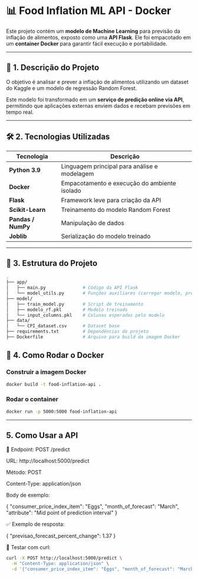 # 📊 Food Inflation ML API - Docker

Este projeto contém um **modelo de Machine Learning** para previsão da inflação de alimentos, exposto como uma **API Flask**. Ele foi empacotado em um **container Docker** para garantir fácil execução e portabilidade.

---

## 📌 1. Descrição do Projeto

O objetivo é analisar e prever a inflação de alimentos utilizando um dataset do Kaggle e um modelo de regressão Random Forest.

Este modelo foi transformado em um **serviço de predição online via API**, permitindo que aplicações externas enviem dados e recebam previsões em tempo real.

---

## 🛠️ 2. Tecnologias Utilizadas

| Tecnologia        | Descrição                                      |
|------------------|----------------------------------------------|
| **Python 3.9**   | Linguagem principal para análise e modelagem |
| **Docker**       | Empacotamento e execução do ambiente isolado |
| **Flask**        | Framework leve para criação da API           |
| **Scikit-Learn** | Treinamento do modelo Random Forest          |
| **Pandas / NumPy** | Manipulação de dados                        |
| **Joblib**       | Serialização do modelo treinado              |

---

## 📂 3. Estrutura do Projeto

```bash
.
├── app/
│   ├── main.py              # Código da API Flask
│   └── model_utils.py       # Funções auxiliares (carregar modelo, preparar dados)
├── model/
│   ├── train_model.py       # Script de treinamento
│   ├── modelo_rf.pkl        # Modelo treinado
│   └── input_columns.pkl    # Colunas esperadas pelo modelo
├── data/
│   └── CPI_dataset.csv      # Dataset base
├── requirements.txt         # Dependências do projeto
├── Dockerfile               # Arquivo para build da imagem Docker


```

## 🚀 **4. Como Rodar o Docker**

### Construir a imagem Docker

``` bash
docker build -t food-inflation-api .

```
### Rodar o container

``` bash
docker run -p 5000:5000 food-inflation-api
```

---
## **5. Como Usar a API**

🔁 Endpoint: POST /predict

URL: http://localhost:5000/predict

Método: POST

Content-Type: application/json

Body de exemplo:

{
  "consumer_price_index_item": "Eggs",
  "month_of_forecast": "March",
  "attribute": "Mid point of prediction interval"
}

✅ Exemplo de resposta:

{
  "previsao_forecast_percent_change": 1.37
}

🧪 Testar com curl:

``` bash
curl -X POST http://localhost:5000/predict \
  -H "Content-Type: application/json" \
  -d '{"consumer_price_index_item": "Eggs", "month_of_forecast": "March", "attribute": "Mid point of prediction interval"}'

```
